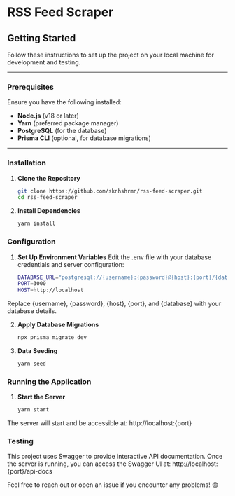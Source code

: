 # RSS Feed Scraper

## Getting Started

Follow these instructions to set up the project on your local machine for development and testing.

---

### Prerequisites

Ensure you have the following installed:

- **Node.js** (v18 or later)  
- **Yarn** (preferred package manager)  
- **PostgreSQL** (for the database)  
- **Prisma CLI** (optional, for database migrations)  

---

### Installation

1. **Clone the Repository**  
   ```bash
   git clone https://github.com/sknhshrmn/rss-feed-scraper.git
   cd rss-feed-scraper

2. **Install Dependencies**  
   ```bash
   yarn install

### Configuration

1. **Set Up Environment Variables**
   Edit the .env file with your database credentials and server configuration:
   ```bash
   DATABASE_URL="postgresql://{username}:{password}@{host}:{port}/{database}?schema=public"
   PORT=3000
   HOST=http://localhost

Replace {username}, {password}, {host}, {port}, and {database} with your database details.

2. **Apply Database Migrations**  
   ```bash
   npx prisma migrate dev

3. **Data Seeding**  
   ```bash
   yarn seed

### Running the Application

1. **Start the Server**
   ```bash
   yarn start

The server will start and be accessible at:
http://localhost:{port}

### Testing

This project uses Swagger to provide interactive API documentation. Once the server is running, you can access the Swagger UI at:
http://localhost:{port}/api-docs



Feel free to reach out or open an issue if you encounter any problems! 😊
